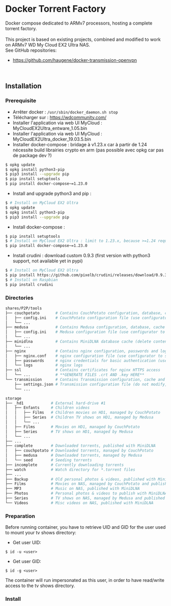 # Docker Torrent Factory
Docker compose dedicated to ARMv7 processors, hosting a complete torrent factory.<br />
<br />
This project is based on existing projects, combined and modified to work on ARMv7 WD My Cloud EX2 Ultra NAS.<br />
See GitHub repositories:
* https://github.com/haugene/docker-transmission-openvpn
<br />

## Installation

### Prerequisite

* Arrêter docker : `/usr/sbin/docker_daemon.sh stop`
* Télécharger sur : https://wdcommunity.com/
* Installer l'application via web UI MyCloud : MyCloudEX2Ultra_entware_1.05.bin
* Installer l'application via web UI MyCloud : MyCloudEX2Ultra_docker_19.03.5.bin
* Installer docker-compose : bridage à v1.23.x car à partir de 1.24 nécessite build librairies crypto en arm (pas possible avec opkg car pas de package dev ?)
```bash
$ opkg update
$ opkg install python3-pip
$ pip3 install --upgrade pip
$ pip install setuptools
$ pip install docker-compose~=1.23.0
```

* Install and upgrade python3 and pip :
```bash
$ # Install on MyCloud EX2 Ultra
$ opkg update
$ opkg install python3-pip
$ pip3 install --upgrade pip
```
* Install docker-compose :
```bash
$ pip install setuptools
$ # Install on MyCloud EX2 Ultra : limit to 1.23.x, because >=1.24 requires to build crypto libs in ARM (not possible with opkg because of lack of dev packages)
$ pip install docker-compose~=1.23.0
```
* Install crudini : download custom 0.9.3 (first version with python3 support, not available yet in pypi)
```bash
$ # Install on MyCloud EX2 Ultra
$ pip install https://github.com/pixelb/crudini/releases/download/0.9.3/crudini-0.9.3.tar.gz
$ # Install on Raspbian
$ pip install crudini
```

### Directories

```bash
shares/P2P/tools
├── couchpotato       # Contains CouchPotato configuration, database, cache and logs
│   ├── config.ini    # CouchPotato configuration file (use configurator to initialize, use Web UI for setup)
│   └── ...
├── medusa            # Contains Medusa configuration, database, cache and logs
│   ├── config.ini    # Medusa configuration file (use configurator to setup, use Web UI for full setup)
│   └── ...
├── minidlna          # Contains MiniDLNA database cache (delete content to force reindex)
│   └── ...
├── nginx             # Contains nginx configuration, passwords and logs
│   ├── nginx.conf    # nginx configuration file (use configurator to setup)
│   ├── passwords     # nginx credentials for basic authentication (use configurator to setup)
│   └── logs          # nginx logs
├── ssl               # Contains certificates for nginx HTTPS access 
│   └── ...           # **GENERATE FILES .crt AND .key HERE**
└── transmission      # Contains Transmission configuration, cache and logs
    ├── settings.json # Transmission configuration file (do not modify, overwritten by transmission-openvpn)
    └── ...
```

```bash
storage
├── _hd1            # External hard-drive #1
│   ├── Enfants     # Children videos
│   │   ├── Films   # Children movies on HD1, managed by CouchPotato
│   │   ├── Series  # Children TV shows on HD1, managed by Medusa
│   │   └── ...
│   ├── Films       # Movies on HD1, managed by CouchPotato
│   ├── Series      # TV shows on HD1, managed by Medusa
│   └── ...
├── ...
├── complete        # Downloaded torrents, published with MiniDLNA
│   ├── couchpotato # Downloaded torrents, managed by CouchPotato 
│   ├── medusa      # Downloaded torrents, managed by Medusa
│   └── seed        # Seeding torrents
├── incomplete      # Currently downloading torrents
├── watch           # Watch directory for *.torrent files
├── ...
├── Backup          # Old personal photos & videos, published with MiniDLNA and published with MiniDLNA
├── Films           # Movies on NAS, managed by CouchPotato and published with MiniDLNA
├── MP3             # Music on NAS, published with MiniDLNA
├── Photos          # Personal photos & videos to publish with MiniDLNA
├── Series          # TV shows on NAS, managed by Medusa and published with MiniDLNA
└── Videos          # Misc videos on NAS, published with MiniDLNA
```

### Preparation
Before running container, you have to retrieve UID and GID for the user used to mount your tv shows directory:
* Get user UID:
```
$ id -u <user>
```
* Get user GID:
```
$ id -g <user>
```
The container will run impersonated as this user, in order to have read/write access to the tv shows directory.

### Install